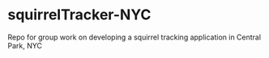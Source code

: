 # squirrelTracker-NYC
Repo for group work on developing a squirrel tracking application in Central Park, NYC
